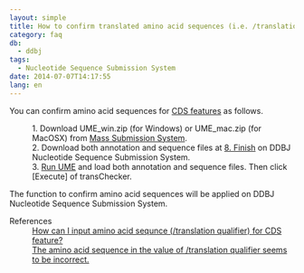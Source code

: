 ```yaml
---
layout: simple
title: How to confirm translated amino acid sequences (i.e. /translation qualifier) for CDS features?
category: faq
db:
  - ddbj
tags: 
  - Nucleotide Sequence Submission System
date: 2014-07-07T14:17:55
lang: en
---
```




<p>You can confirm amino acid sequences for <a href="/ddbj/cds-e.html">CDS features</a> as follows. </p>
<dl>
  <dd>1. Download UME_win.zip (for Windows) or UME_mac.zip (for MacOSX) from <a href="/ddbj/mss-e.html#tool">Mass Submission System</a>. </dd>
  <dd>2. Download both annotation and sequence files at <a href="/ddbj/web-submission-help-e.html#flow-8">8. Finish</a> on DDBJ Nucleotide Sequence Submission System. </dd>
  <dd>3. <a href="/ddbj/ume-e.html">Run UME</a> and load both annotation and sequence files. Then click [Execute] of transChecker. </dd>
</dl>
<p>The function to confirm amino acid sequences will be applied on DDBJ Nucleotide Sequence Submission System. </p><dt>References</dt>
<dd><a href="/faq/en/how-to-input-amino-acid-seq-e.html">How can I input amino acid sequnce (/translation qualifier) for CDS feature?</a></dd>
<dd><a href="/faq/en/translation-qualifier-seems-incorrect-e.html">The amino acid sequence in the value of /translation qualifier seems to be incorrect.</a></dd>
